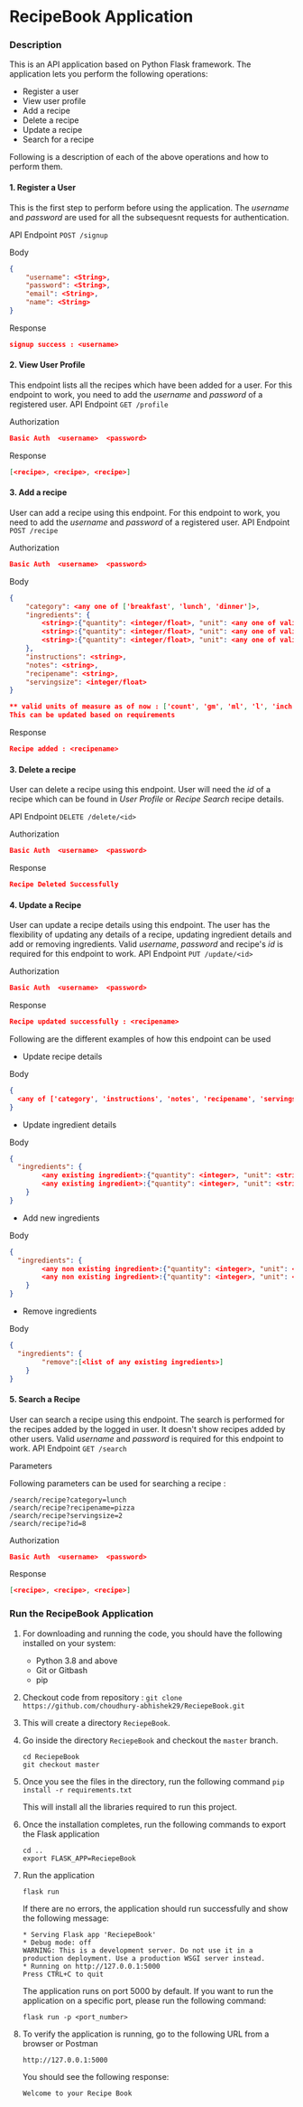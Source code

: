 # RecipeBook Application

### Description
This is an API application based on Python Flask framework. The application lets you perform the following operations:

- Register a user
- View user profile
- Add a recipe
- Delete a recipe
- Update a recipe
- Search for a recipe

Following is a description of each of the above operations and how to perform them.

#### 1. Register a User
This is the first step to perform before using the application. The _username_ and _password_ are used for all the subsequesnt requests for authentication.

API Endpoint
```POST /signup```

Body
```json
{
    "username": <String>,
    "password": <String>,
    "email": <String>,
    "name": <String>
}
```

Response
```json
signup success : <username>
```

#### 2. View User Profile
This endpoint lists all the recipes which have been added for a user. For this endpoint to work, you need to add the _username_ and _password_ of a registered user.
API Endpoint
```GET /profile```

Authorization
```json
Basic Auth  <username>  <password>
```

Response
```json
[<recipe>, <recipe>, <recipe>]
```

#### 3. Add a recipe
User can add a recipe using this endpoint. For this endpoint to work, you need to add the _username_ and _password_ of a registered user.
API Endpoint
```POST /recipe```

Authorization
```json
Basic Auth  <username>  <password>
```
Body
```json
{
    "category": <any one of ['breakfast', 'lunch', 'dinner']>,
    "ingredients": {
        <string>:{"quantity": <integer/float>, "unit": <any one of valid units of measure>},
        <string>:{"quantity": <integer/float>, "unit": <any one of valid units of measure>},
        <string>:{"quantity": <integer/float>, "unit": <any one of valid units of measure>},
    },
    "instructions": <string>,
    "notes": <string>,
    "recipename": <string>,
    "servingsize": <integer/float>
}

** valid units of measure as of now : ['count', 'gm', 'ml', 'l', 'inch', 'tsp', 'tbsp']. 
This can be updated based on requirements 
```
Response
```json
Recipe added : <recipename>
```

#### 3. Delete a recipe
User can delete a recipe using this endpoint. User will need the _id_ of a recipe which can be found in _User Profile_ or _Recipe Search_ recipe details.

API Endpoint
```DELETE /delete/<id>```

Authorization
```json
Basic Auth  <username>  <password>
```
Response
```json
Recipe Deleted Successfully
```

#### 4. Update a Recipe
User can update a recipe details using this endpoint. The user has the flexibility of updating any details of a recipe, updating ingredient details and add or removing ingredients.
Valid _username_, _password_ and recipe's _id_ is required for this endpoint to work.
API Endpoint
```PUT /update/<id>```

Authorization
```json
Basic Auth  <username>  <password>
```
Response
```json
Recipe updated successfully : <recipename>
```

Following are the different examples of how this endpoint can be used 
* Update recipe details

Body

```json
{
  <any of ['category', 'instructions', 'notes', 'recipename', 'servingsize']>: <string>
}
```
* Update ingredient details

Body

```json
{
  "ingredients": {
        <any existing ingredient>:{"quantity": <integer>, "unit": <string>},
        <any existing ingredient>:{"quantity": <integer>, "unit": <string>}
    }
}
```

* Add new ingredients

Body

```json
{
  "ingredients": {
        <any non existing ingredient>:{"quantity": <integer>, "unit": <string>},
        <any non existing ingredient>:{"quantity": <integer>, "unit": <string>}
    }
}
```

* Remove ingredients

Body

```json
{
  "ingredients": {
        "remove":[<list of any existing ingredients>]
    }
}
```

#### 5. Search a Recipe
User can search a recipe using this endpoint. The search is performed for the recipes added by the logged in user. It doesn't show recipes added by other users.
Valid _username_ and _password_ is required for this endpoint to work.
API Endpoint
```GET /search```

Parameters

Following parameters can be used for searching a recipe : 
```
/search/recipe?category=lunch
/search/recipe?recipename=pizza
/search/recipe?servingsize=2
/search/recipe?id=8
```
Authorization
```json
Basic Auth  <username>  <password>
```
Response
```json
[<recipe>, <recipe>, <recipe>]
```


### Run the RecipeBook Application
1. For downloading and running the code, you should have the following installed on your system:
   * Python 3.8 and above
   * Git or Gitbash
   * pip
2. Checkout code from repository : ```git clone https://github.com/choudhury-abhishek29/ReciepeBook.git```
3. This will create a directory `ReciepeBook`.
4. Go inside the directory `ReciepeBook` and checkout the `master` branch.
    ```
   cd ReciepeBook
   git checkout master
   ```
5. Once you see the files in the directory, run the following command
    ```pip install -r requirements.txt```
    
    This will install all the libraries required to run this project.
6. Once the installation completes, run the following commands to export the Flask application
   ```
   cd ..
   export FLASK_APP=ReciepeBook
   ```
7. Run the application
   ```
   flask run
   ```
   If there are no errors, the application should run successfully and show the following message:
   ```
   * Serving Flask app 'ReciepeBook'
   * Debug mode: off
   WARNING: This is a development server. Do not use it in a production deployment. Use a production WSGI server instead.
   * Running on http://127.0.0.1:5000
   Press CTRL+C to quit
   ```
   The application runs on port 5000 by default. If you want to run the application on a specific port, please run the following command:
   ```
   flask run -p <port_number>
   ```
   
8. To verify the application is running, go to the following URL from a browser or Postman
   ```
   http://127.0.0.1:5000
   ```
   You should see the following response:
   ```
   Welcome to your Recipe Book
   ```